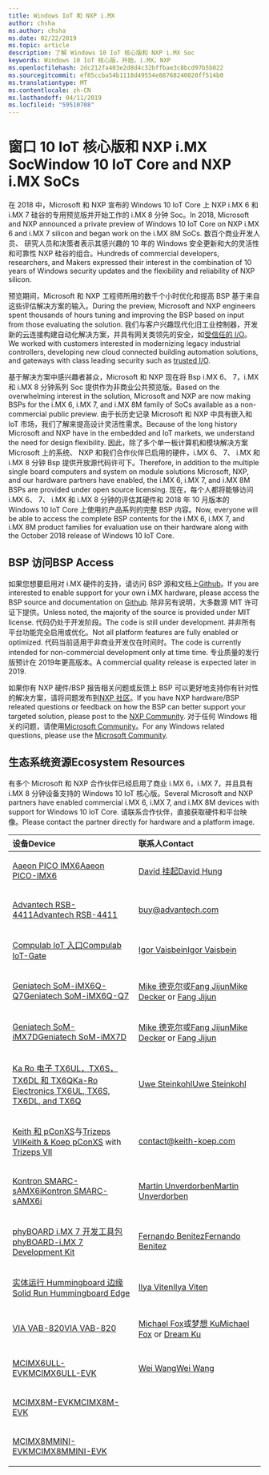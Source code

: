 ```yaml
---
title: Windows IoT 和 NXP i.MX
author: chsha
ms.author: chsha
ms.date: 02/22/2019
ms.topic: article
description: 了解 Windows 10 IoT 核心版和 NXP i.MX Soc
keywords: Windows 10 IoT 核心版，开始，i.MX，NXP
ms.openlocfilehash: 2dc212fa403e2d8d4c32bffbae3c8bcd97b5b022
ms.sourcegitcommit: ef85ccba54b1118d49554e88768240020ff514b0
ms.translationtype: MT
ms.contentlocale: zh-CN
ms.lasthandoff: 04/11/2019
ms.locfileid: "59510708"
---
```

# <a name="window-10-iot-core-and-nxp-imx-socs"></a><span data-ttu-id="0b5e5-104">窗口 10 IoT 核心版和 NXP i.MX Soc</span><span class="sxs-lookup"><span data-stu-id="0b5e5-104">Window 10 IoT Core and NXP i.MX SoCs</span></span>

<span data-ttu-id="0b5e5-105">在 2018 中，Microsoft 和 NXP 宣布的 Windows 10 IoT Core 上 NXP i.MX 6 和 i.MX 7 硅谷的专用预览版并开始工作的 i.MX 8 分钟 Soc。</span><span class="sxs-lookup"><span data-stu-id="0b5e5-105">In 2018, Microsoft and NXP announced a private preview of Windows 10 IoT Core on NXP i.MX 6 and i.MX 7 silicon and began work on the i.MX 8M SoCs.</span></span> <span data-ttu-id="0b5e5-106">数百个商业开发人员、 研究人员和决策者表示其感兴趣的 10 年的 Windows 安全更新和大的灵活性和可靠性 NXP 硅谷的组合。</span><span class="sxs-lookup"><span data-stu-id="0b5e5-106">Hundreds of commercial developers, researchers, and Makers expressed their interest in the combination of 10 years of Windows security updates and the flexibility and reliability of NXP silicon.</span></span> 
 
<span data-ttu-id="0b5e5-107">预览期间，Microsoft 和 NXP 工程师所用的数千个小时优化和提高 BSP 基于来自这些评估解决方案的输入。</span><span class="sxs-lookup"><span data-stu-id="0b5e5-107">During the preview, Microsoft and NXP engineers spent thousands of hours tuning and improving the BSP based on input from those evaluating the solution.</span></span> <span data-ttu-id="0b5e5-108">我们与客户兴趣现代化旧工业控制器，开发新的云连接构建自动化解决方案，并具有网关类领先的安全，如[受信任的 I/O](https://blogs.windows.com/windowsexperience/2018/04/24/trusted-cyber-physical-systems-looks-to-protect-your-critical-infrastructure-from-modern-threats-in-the-world-of-iot/#A0WkfgLBpgbLaFe3.97)。</span><span class="sxs-lookup"><span data-stu-id="0b5e5-108">We worked with customers interested in modernizing legacy industrial controllers, developing new cloud connected building automation solutions, and gateways with class leading security such as [trusted I/O](https://blogs.windows.com/windowsexperience/2018/04/24/trusted-cyber-physical-systems-looks-to-protect-your-critical-infrastructure-from-modern-threats-in-the-world-of-iot/#A0WkfgLBpgbLaFe3.97).</span></span>
 
<span data-ttu-id="0b5e5-109">基于解决方案中感兴趣者甚众，Microsoft 和 NXP 现在将 Bsp i.MX 6、 7，i.MX 和 i.MX 8 分钟系列 Soc 提供作为非商业公共预览版。</span><span class="sxs-lookup"><span data-stu-id="0b5e5-109">Based on the overwhelming interest in the solution, Microsoft and NXP are now making BSPs for the i.MX 6, i.MX 7, and i.MX 8M family of SoCs available as a non-commercial public preview.</span></span> <span data-ttu-id="0b5e5-110">由于长历史记录 Microsoft 和 NXP 中具有嵌入和 IoT 市场，我们了解来提高设计灵活性需求。</span><span class="sxs-lookup"><span data-stu-id="0b5e5-110">Because of the long history Microsoft and NXP have in the embedded and IoT markets, we understand the need for design flexibility.</span></span> <span data-ttu-id="0b5e5-111">因此，除了多个单一板计算机和模块解决方案 Microsoft 上的系统、 NXP 和我们合作伙伴已启用的硬件，i.MX 6、 7、 i.MX 和 i.MX 8 分钟 Bsp 提供开放源代码许可下。</span><span class="sxs-lookup"><span data-stu-id="0b5e5-111">Therefore, in addition to the multiple single board computers and system on module solutions Microsoft, NXP, and our hardware partners have enabled, the i.MX 6, i.MX 7, and i.MX 8M BSPs are provided under open source licensing.</span></span> <span data-ttu-id="0b5e5-112">现在，每个人都将能够访问 i.MX 6、 7、 i.MX 和 i.MX 8 分钟的评估其硬件和 2018 年 10 月版本的 Windows 10 IoT Core 上使用的产品系列的完整 BSP 内容。</span><span class="sxs-lookup"><span data-stu-id="0b5e5-112">Now, everyone will be able to access the complete BSP contents for the i.MX 6, i.MX 7, and i.MX 8M product families for evaluation use on their hardware along with the October 2018 release of Windows 10 IoT Core.</span></span>


## <a name="bsp-access"></a><span data-ttu-id="0b5e5-113">BSP 访问</span><span class="sxs-lookup"><span data-stu-id="0b5e5-113">BSP Access</span></span>

<span data-ttu-id="0b5e5-114">如果您想要启用对 i.MX 硬件的支持，请访问 BSP 源和文档上[Github]( https://github.com/ms-iot/imx-iotcore)。</span><span class="sxs-lookup"><span data-stu-id="0b5e5-114">If you are interested to enable support for your own i.MX hardware, please access the BSP source and documentation on [Github]( https://github.com/ms-iot/imx-iotcore).</span></span> <span data-ttu-id="0b5e5-115">除非另有说明，大多数源 MIT 许可证下提供。</span><span class="sxs-lookup"><span data-stu-id="0b5e5-115">Unless noted, the majority of the source is provided under MIT license.</span></span> <span data-ttu-id="0b5e5-116">代码仍处于开发阶段。</span><span class="sxs-lookup"><span data-stu-id="0b5e5-116">The code is still under development.</span></span> <span data-ttu-id="0b5e5-117">并非所有平台功能完全启用或优化。</span><span class="sxs-lookup"><span data-stu-id="0b5e5-117">Not all platform features are fully enabled or optimized.</span></span> <span data-ttu-id="0b5e5-118">代码当前适用于非商业开发仅在时间时。</span><span class="sxs-lookup"><span data-stu-id="0b5e5-118">The code is currently intended for non-commercial development only at time time.</span></span> <span data-ttu-id="0b5e5-119">专业质量的发行版预计在 2019年更高版本。</span><span class="sxs-lookup"><span data-stu-id="0b5e5-119">A commercial quality release is expected later in 2019.</span></span>

<span data-ttu-id="0b5e5-120">如果你有 NXP 硬件/BSP 报告相关问题或反馈上 BSP 可以更好地支持你有针对性的解决方案，请将问题发布到[NXP 社区](https://community.nxp.com/community/imx/content?filterID=contentstatus%5Bpublished%5D%7Ecategory%5Bwindows%5D)。</span><span class="sxs-lookup"><span data-stu-id="0b5e5-120">If you have NXP hardware/BSP releated questions or feedback on how the BSP can better support your targeted solution, please post to the [NXP Community](https://community.nxp.com/community/imx/content?filterID=contentstatus%5Bpublished%5D%7Ecategory%5Bwindows%5D).</span></span> <span data-ttu-id="0b5e5-121">对于任何 Windows 相关的问题，请使用[Microsoft Community](https://social.msdn.microsoft.com/forums/en-US/home?forum=WindowsIoT)。</span><span class="sxs-lookup"><span data-stu-id="0b5e5-121">For any Windows related questions, please use the [Microsoft Community](https://social.msdn.microsoft.com/forums/en-US/home?forum=WindowsIoT).</span></span>


## <a name="ecosystem-resources"></a><span data-ttu-id="0b5e5-122">生态系统资源</span><span class="sxs-lookup"><span data-stu-id="0b5e5-122">Ecosystem Resources</span></span>

<span data-ttu-id="0b5e5-123">有多个 Microsoft 和 NXP 合作伙伴已经启用了商业 i.MX 6，i.MX 7，并且具有 i.MX 8 分钟设备支持的 Windows 10 IoT 核心版。</span><span class="sxs-lookup"><span data-stu-id="0b5e5-123">Several Microsoft and NXP partners have enabled commercial i.MX 6, i.MX 7, and i.MX 8M devices with support for Windows 10 IoT Core.</span></span> <span data-ttu-id="0b5e5-124">请联系合作伙伴，直接获取硬件和平台映像。</span><span class="sxs-lookup"><span data-stu-id="0b5e5-124">Please contact the partner directly for hardware and a platform image.</span></span>

<table>
<colgroup>
<col width="50%" />
<col width="50%" />
</colgroup>
<thead>
<tr class="header">
<th align="left"><span data-ttu-id="0b5e5-125">设备</span><span class="sxs-lookup"><span data-stu-id="0b5e5-125">Device</span></span></th>
<th align="left"><span data-ttu-id="0b5e5-126">联系人</span><span class="sxs-lookup"><span data-stu-id="0b5e5-126">Contact</span></span></th>
</tr>
</thead>
<tbody>

<tr class="odd">
<td align="left"><p><a href="https://www.aaeon.com/en/p/pico-itx-boards-pico-imx6/"><span data-ttu-id="0b5e5-127">Aaeon PICO IMX6</span><span class="sxs-lookup"><span data-stu-id="0b5e5-127">Aaeon PICO-IMX6</span></span></a></p></td>
<td align="left"><p><p><a href="mailto:davidhung@aaeon.com.tw"><span data-ttu-id="0b5e5-128">David 挂起</span><span class="sxs-lookup"><span data-stu-id="0b5e5-128">David Hung</span></span></a></p></td>
</tr>

<tr class="odd">
<td align="left"><p><a href="http://www.advantech.com/products/single_board_computer/rsb-4411/mod_d3901250-b0a0-4a5f-9762-b26fa0c36858"><span data-ttu-id="0b5e5-129">Advantech RSB-4411</span><span class="sxs-lookup"><span data-stu-id="0b5e5-129">Advantech RSB-4411</span></span></a></p></td>
<td align="left"><p><p><a href="mailto:buy@advantech.com">buy@advantech.com</a></p></td>
</tr>

<tr class="odd">
<td align="left"><p><a href="https://www.compulab.com/products/iot-gateways/iot-gate-imx7-nxp-i-mx-7-internet-of-things-gateway/"><span data-ttu-id="0b5e5-130">Compulab IoT 入口</span><span class="sxs-lookup"><span data-stu-id="0b5e5-130">Compulab IoT-Gate</span></span></a></p></td>
<td align="left"><p><p><a href="mailto:igor@compulab.co.il"><span data-ttu-id="0b5e5-131">Igor Vaisbein</span><span class="sxs-lookup"><span data-stu-id="0b5e5-131">Igor Vaisbein</span></span></a></p></td>
</tr>

<tr class="odd">
<td align="left"><p><a href="https://www.geniatech.com/product/som-imx6q-q7/"><span data-ttu-id="0b5e5-132">Geniatech SoM-iMX6Q-Q7</span><span class="sxs-lookup"><span data-stu-id="0b5e5-132">Geniatech SoM-iMX6Q-Q7</span></span></a></p></td>
<td align="left"><p><p><span data-ttu-id="0b5e5-133"><a href="mailto:mike.decker@geniatech.com">Mike 德克尔</a>或<a href="mailto:Fjj@geniatech.com">Fang Jijun</a></span><span class="sxs-lookup"><span data-stu-id="0b5e5-133"><a href="mailto:mike.decker@geniatech.com">Mike Decker</a> or <a href="mailto:Fjj@geniatech.com">Fang Jijun</a></span></span></p></td>
</tr>

<tr class="odd">
<td align="left"><p><a href="https://www.geniatech.com/product/som-imx7d/"><span data-ttu-id="0b5e5-134">Geniatech SoM-iMX7D</span><span class="sxs-lookup"><span data-stu-id="0b5e5-134">Geniatech SoM-iMX7D</span></span></a></p></td>
<td align="left"><p><p><span data-ttu-id="0b5e5-135"><a href="mailto:mike.decker@geniatech.com">Mike 德克尔</a>或<a href="mailto:Fjj@geniatech.com">Fang Jijun</a></span><span class="sxs-lookup"><span data-stu-id="0b5e5-135"><a href="mailto:mike.decker@geniatech.com">Mike Decker</a> or <a href="mailto:Fjj@geniatech.com">Fang Jijun</a></span></span></p></td>
</tr>

<tr class="odd">
<td align="left"><p><a href="https://www.karo-electronics.de/tx-standard.html?&L=1"><span data-ttu-id="0b5e5-136">Ka Ro 电子 TX6UL，TX6S，TX6DL 和 TX6Q</span><span class="sxs-lookup"><span data-stu-id="0b5e5-136">Ka-Ro Electronics TX6UL, TX6S, TX6DL, and TX6Q</span></span></a></p></td>
<td align="left"><p><p><a href="mailto:us@karo-electronics.de"><span data-ttu-id="0b5e5-137">Uwe Steinkohl</span><span class="sxs-lookup"><span data-stu-id="0b5e5-137">Uwe Steinkohl</span></span></a></p></td>
</tr>

<tr class="odd">
<td align="left"><p><span data-ttu-id="0b5e5-138"><a href="http://wce.keith-koep.com/en/products/pconxs-ff/">Keith 和 pConXS</a>与<a href="http://wce.keith-koep.com/en/products/trizeps7-i.MX6/">Trizeps VII</a></span><span class="sxs-lookup"><span data-stu-id="0b5e5-138"><a href="http://wce.keith-koep.com/en/products/pconxs-ff/">Keith & Koep pConXS</a> with <a href="http://wce.keith-koep.com/en/products/trizeps7-i.MX6/">Trizeps VII</a></span></span></p></td>
<td align="left"><p><p><a href="mailto:contact@keith-koep.com">contact@keith-koep.com</a></p></td>
</tr>

<tr class="odd">
<td align="left"><p><a href="https://www.kontron.com/products/boards-and-standard-form-factors/smarc/smarc-samx6i.html"><span data-ttu-id="0b5e5-139">Kontron SMARC-sAMX6i</span><span class="sxs-lookup"><span data-stu-id="0b5e5-139">Kontron SMARC-sAMX6i</span></span></a></p></td>
<td align="left"><p><p><a href="mailto:martin.unverdorben@kontron.com"><span data-ttu-id="0b5e5-140">Martin Unverdorben</span><span class="sxs-lookup"><span data-stu-id="0b5e5-140">Martin Unverdorben</span></span></a></p></td>
</tr>

<tr class="odd">
<td align="left"><p><a href="https://phytec.com/product/phyboard-imx7-development-kit/"><span data-ttu-id="0b5e5-141">phyBOARD i.MX 7 开发工具包</span><span class="sxs-lookup"><span data-stu-id="0b5e5-141">phyBOARD-i.MX 7 Development Kit</span></span></a></p></td>
<td align="left"><p><p><a href="mailto:sales@phytec.com"><span data-ttu-id="0b5e5-142">Fernando Benitez</span><span class="sxs-lookup"><span data-stu-id="0b5e5-142">Fernando Benitez</span></span></a></p></td>
</tr>

<tr class="odd">
<td align="left"><p><a href="https://www.solid-run.com/imx6-win-10-iot-core/"><span data-ttu-id="0b5e5-143">实体运行 Hummingboard 边缘</span><span class="sxs-lookup"><span data-stu-id="0b5e5-143">Solid Run Hummingboard Edge</span></span></a></p></td>
<td align="left"><p><p><a href="mailto:ilya@solid-run.com"><span data-ttu-id="0b5e5-144">Ilya Viten</span><span class="sxs-lookup"><span data-stu-id="0b5e5-144">Ilya Viten</span></span></a></p></td>
</tr>

<tr class="odd">
<td align="left"><p><a href="https://www.viaembeddedstore.com/shop/boards/vab-820/"><span data-ttu-id="0b5e5-145">VIA VAB-820</span><span class="sxs-lookup"><span data-stu-id="0b5e5-145">VIA VAB-820</span></span></a></p></td>
<td align="left"><p><p><span data-ttu-id="0b5e5-146"><a href="mailto:MichaelFox@via.com.tw">Michael Fox</a>或<a href="mailto:dreamku@via.com.tw">梦想 Ku</span><span class="sxs-lookup"><span data-stu-id="0b5e5-146"><a href="mailto:MichaelFox@via.com.tw">Michael Fox</a> or <a href="mailto:dreamku@via.com.tw">Dream Ku</span></span></p></td>
</tr>

<tr class="odd">
<td align="left"><p><a href="https://www.nxp.com/products/processors-and-microcontrollers/arm-based-processors-and-mcus/i.mx-applications-processors/i.mx-6-processors/evaluation-kit-for-the-i.mx-6ull-and-6ulz-applications-processor:MCIMX6ULL-EVK"><span data-ttu-id="0b5e5-147">MCIMX6ULL-EVK</span><span class="sxs-lookup"><span data-stu-id="0b5e5-147">MCIMX6ULL-EVK</span></span></a></p></td>
<td align="left"><p><p><a href="mailto:Wei.A.Wang@nxp.com"><span data-ttu-id="0b5e5-148">Wei Wang</span><span class="sxs-lookup"><span data-stu-id="0b5e5-148">Wei Wang</span></span></a></p></td>
</tr>

<tr class="odd">
<td align="left"><p><a href="https://www.nxp.com/support/developer-resources/software-development-tools/i.mx-developer-resources/evaluation-kit-for-the-i.mx-8m-applications-processor:MCIMX8M-EVK"><span data-ttu-id="0b5e5-149">MCIMX8M-EVK</span><span class="sxs-lookup"><span data-stu-id="0b5e5-149">MCIMX8M-EVK</span></span></a></p></td>
<td align="left"></td>
</tr>

<tr class="odd">
<td align="left"><p><a href="http://www.nxp.com/imx8mminievk"><span data-ttu-id="0b5e5-150">MCIMX8MMINI-EVK</span><span class="sxs-lookup"><span data-stu-id="0b5e5-150">MCIMX8MMINI-EVK</span></span></a></p></td>
<td align="left"></td>
</tr>
</tbody>
</table>
